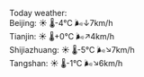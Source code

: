 Today weather:  
Beijing: ☀️ 🌡️-4°C 🌬️↓7km/h  
Tianjin: ☀️ 🌡️+0°C 🌬️↗4km/h  
Shijiazhuang: ☀️ 🌡️-5°C 🌬️↘7km/h  
Tangshan: ☀️ 🌡️-1°C 🌬️↘6km/h  
